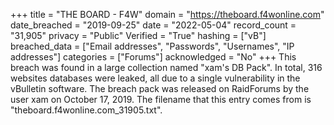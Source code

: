 +++
title = "THE BOARD - F4W"
domain = "https://theboard.f4wonline.com"
date_breached = "2019-09-25"
date = "2022-05-04"
record_count = "31,905"
privacy = "Public"
Verified = "True"
hashing = ["vB"]
breached_data = ["Email addresses", "Passwords", "Usernames", "IP addresses"]
categories = ["Forums"]
acknowledged = "No"
+++
This breach was found in a large collection named "xam's DB Pack". In total, 316 websites databases were leaked, all due to a single vulnerability in the vBulletin software. The breach pack was released on RaidForums by the user xam on October 17, 2019. The filename that this entry comes from is "theboard.f4wonline.com_31905.txt".
